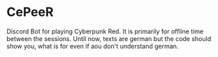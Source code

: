 # CePeeR
Discord Bot for playing Cyberpunk Red. It is primarily for offline time between the sessions. Until now, texts are german but the code should show you, what is for even if aou don't understand german.
